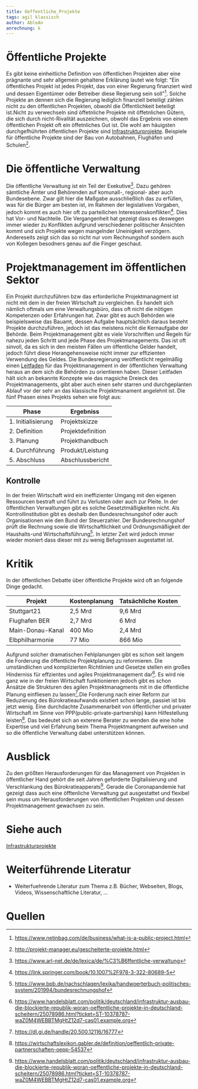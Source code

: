 ```yaml
---
title: Oeffentliche_Projekte
tags: agil klassisch
author: AbleAn
anrechnung: k 
---
```




[^1]: https://www.netinbag.com/de/business/what-is-a-public-project.html
[^2]: https://dl.gi.de/handle/20.500.12116/16777
[^3]: https://wirtschaftslexikon.gabler.de/definition/oeffentlich-private-partnerschaften-oepp-54537
[^4]: http://projekt-manager.eu/gescheiterte-projekte.html
[^5]: https://www.handelsblatt.com/politik/deutschland/infrastruktur-ausbau-die-blockierte-republik-woran-oeffentliche-projekte-in-deutschland-scheitern/25078986.html?ticket=ST-10378787-waZ0M4WEBBTMgHtZ12d7-cas01.example.org
[^6]: https://www.bpb.de/nachschlagen/lexika/handwoerterbuch-politisches-system/201994/bundesrechnungshof
[^7]: https://www.arl-net.de/de/lexica/de/%C3%B6ffentliche-verwaltung
[^8]: https://link.springer.com/book/10.1007%2F978-3-322-80689-5

# Öffentliche Projekte

Es gibt keine einheitliche Definition von öffentlichen Projekten aber eine prägnante und sehr allgemein gehaltene Erklärung lautet wie folgt: "Ein öffentliches Projekt ist jedes Projekt, das von einer Regierung finanziert wird und dessen Eigentümer oder Betreiber diese Regierung sein soll"[^1]. Solche Projekte an dennen sich die Regierung lediglich finanziell beteiligt zählen nicht zu den öffentlichen Projekten, obwohl die Öffentlichkeit beteiligt ist.Nicht zu verwechseln sind öffetnliche Projekte mit öffetnlichen Gütern, die sich durch nicht-Rivalität auszeichnen, obwohl das Ergebnis von einem öffentlichen Projekt oft ein öffetnliches Gut ist. Die wohl am häuigsten durchgefhührten öffentlichen Projekte sind [Infrastrukturprojekte](https://github.com/ManagingProjectsSuccessfully/ManagingProjectsSuccessfully.github.io/blob/main/kb/Infrastruktur_Projekte.md). Beispiele für öffentliche Projekte sind der Bau von Autobahnen, Flughäfen und Schulen[^4].

# Die öffentliche Verwaltung
Die öffentliche Verwaltung ist ein Teil der Exekutive[^7]. Dazu gehören sämtliche Ämter und Behörenden auf komunall-, regional- aber auch Bundesebene. Zwar gilt hier die Maßgabe ausschließlich das zu erfüllen, was für die Bürger am besten ist, im Rahmen der legislativen Vorgaben, jedoch kommt es auch hier oft zu parteilichen Interessenskonflikten[^8].
Dies hat Vor- und Nachteile. Die Vergangenheit hat gezeigt dass es deswegen immer wieder zu Konflikten aufgrund verschiedener politischer Ansichten kommt und sich Projekte wegen mangelnder Uneinigkeit verzögern. Andereseits zeigt sich das so nicht nur vom Rechnungshof sondern auch von Kollegen besodners genau auf die Finger geschaut.

# Projektmanagement im öffentlichen Sektor
Ein Projekt durchzuführen bzw das erforderliche Projektmanagment ist nicht mit dem in der freien Wirtschaft zu vergleichen. Es handelt sich nämlich oftmals um eine Verwaltungsbüro, dass oft nicht die nötigen Kompetenzen oder Erfahrungen hat. Zwar gibt es auch Behörden wie beispielsweise das Bauamt, dessen Aufgabe hauptsächlich daraus besteht Projekte durchzuführen, jedoch ist das meistens nicht die Kernaufgabe der Behörde. Beim Projektmanagement gibt es viele Vorschriften und Regeln für nahezu jeden Schritt und jede Phase des Projektmanagements. Das ist oft sinvoll, da es sich in den meisten Fällen um öffentliche Gelder handelt, jedoch führt diese Herangehensweise nicht immer zur effizienten Verwendung des Geldes.
Die Bundesregierung veröffentlicht regelmäßig einen [Leitfaden](https://www.bmi.bund.de/SharedDocs/downloads/DE/veroeffentlichungen/themen/moderne-verwaltung/praxisleitfaden-projektmanagement.html) für das Projektmanagement in der öffentlichen Verwaltung heraus an dem sich die Behörden zu orientieren haben. Dieser Leitfaden hält sich an bekannte Konzepte wie das magsiche Dreieck des Projektmanagements, gibt aber auch einen sehr starren und durchgeplanten Ablauf vor der sehr an das klassische Projektmanament angelehnt ist. Die fünf Phasen eines Projekts sehen wie folgt aus:

| Phase  | Ergebniss |
| ------------- | ------------- |
| 1. Initialisierung  | Projektskizze  |
| 2. Definition  | Projektdefinition  |
| 3. Planung  | Projekthandbuch  |
| 4. Durchführung  | Produkt/Leistung  |
| 5. Abschluss | Abschlussbericht  |    

## Kontrolle
In der freien Wirtschaft wird ein ineffizienter Umgang mit den eigenen Ressourcen bestraft und führt zu Verlusten oder auch zur Pleite. In der öffentlichen Verwaltungen gibt es solche Gesetztmäßigkeiten nicht. Als Kontrollinstitution gibt es deshalb den Bundesrechnungshof oder auch Organisationen wie den Bund der Steuerzahler. Der Bundesrechnungshof prüft die Rechnung sowie die Wirtschaftlichkeit und Ordnungsmäßigkeit der Haushalts-und Wirtschaftsführung[^6]. In letzter Zeit wird jedoch immer wieder moniert dass dieser mit zu wenig Befugnissen augestattet ist.


  
# Kritik
In der öffentlichen Debatte über öffentliche Projekte wird oft an folgende Dinge gedacht.

| Projekt | Kostenplanung | Tatsächliche Kosten |
| ------------ |  ------------- | ------------- |                                           
| Stuttgart21    | 2,5 Mrd       | 9,6 Mrd      |
| Flughafen BER   | 2,7 Mrd     | 6 Mrd    |
| Main-Donau-Kanal    | 400 Mio       | 2,4 Mrd      |
| Elbphilharmonie    | 77 Mio       | 866 Mio      |


Aufgrund solcher dramatischen Fehlplanungen gibt es schon seit langem die Forderung die öffentliche Projektplanung zu reformieren. Die umständlichen und komplizierten Richtlinien und Gesetze stellen ein großes Hinderniss für effzientes und agiles Projektmanagement dar[^5]. Es wird nie ganz wie in der freien Wirtschaft funktionieren jedoch gibt es schon Ansätze die Strukturen des agilen Projektmanagments mit in die öffentliche Planung einfliesen zu lassen[^2].Die Forderung nach einer Reform zur Reduzierung des Bürokratieaufwands existiert schon lange, passiet ist bis jetzt wenig. 
Eine durchdachte Zusammenarbeit von öffentlicher und privater Wirtschaft im Sinne von PPP(public-private-partnership) kann Hilfestellung leisten[^3]. Das bedeutet sich an exterene Berater zu wenden die eine hohe Expertise und viel Erfahrung beim Thema Projektmangment aufweisen und so die öffentliche Verwaltung dabei unterstützen können.

# Ausblick
Zu den größten Herausforderungen für das Management von Projekten in öffentlicher Hand gehört die seit Jahren geforderte Digitalisierung und Verschlankung des Bürokratieapperats[^5]. Gerade die Coronapandemie hat gezeigt dass auch eine öfftenliche Verwaltung gut ausgestattet und flexibel sein muss um Herausforderungen von öffentlichen Projekten und dessen Projektmanagement gewachsen zu sein.

# Siehe auch

[Infrastrukturprojekte](https://github.com/ManagingProjectsSuccessfully/ManagingProjectsSuccessfully.github.io/blob/main/kb/Infrastruktur_Projekte.md)

# Weiterführende Literatur

* Weiterfuehrende Literatur zum Thema z.B. Bücher, Webseiten, Blogs, Videos, Wissenschaftliche Literatur, ...



# Quellen

